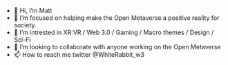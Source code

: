 - 👋 Hi, I’m Matt
- 👀 I’m focused on helping make the Open Metaverse a positive reality for society. 
- 🌱 I’m intrested in XR:VR / Web 3.0 / Gaming / Macro themes / Design / Sci-Fi
- 💞️ I’m looking to collaborate with anyone working on the Open Metaverse
- 📫 How to reach me twitter @WhiteRabbit_w3

<!---
WhiteRabbit-w3/WhiteRabbit-w3 is a ✨ special ✨ repository because its `README.md` (this file) appears on your GitHub profile.
You can click the Preview link to take a look at your changes.
--->
